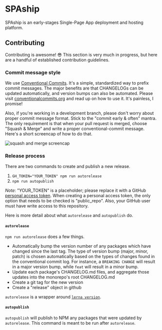 # SPAship

SPAship is an early-stages Single-Page App deployment and hosting platform.

## Contributing

Contributing is awesome! :sunglasses: This section is very much in progress, but here are a handful of established contribution guidelines.

### Commit message style

We use [Conventional Commits][conventional]. It's a simple, standardized way to prefix commit messages. The major benefits are that CHANGELOGs can be updated automatically, and version bumps can also be automated. Please visit [conventionalcommits.org][conventional] and read up on how to use it. It's painless, I promise!

Also, if you're working in a development branch, please don't worry about proper commit message format. Stick to the "commit early & often" mantra. The only requirement is that when your pull request is merged, choose "Squash & Merge" and write a proper conventional-commit message. Here's a short screencap of how to do that.

![squash and merge screencap][squashgif]

### Release process

There are two commands to create and publish a new release.

1.  `GH_TOKEN="YOUR_TOKEN" npm run autorelease`
2.  `npm run autopublish`

_Note_: "YOUR_TOKEN" is a placeholder; please replace it with a GitHub [personal access token][token]. When creating a personal access token, the only option that needs to be checked is "public_repo". Also, your GitHub user must have write access to this repository.

Here is more detail about what `autorelease` and `autopublish` do.

#### `autorelease`

`npm run autorelease` does a few things.

- Automatically bump the version number of any packages which have changed since the last tag. The type of version bump (major, minor, patch) is chosen automatically based on the types of changes found in the conventional commit log. For instance, a `BREAKING CHANGE` will result in a major version bump, while `feat` will result in a minor bump.
- Update each package's CHANGELOG.md files, and aggregate those updates into the monorepo's root CHANGELOG.md
- Create a git tag for the new version
- Create a "release" object in github

`autorelease` is a wrapper around [`lerna version`][lernaversion].

#### `autopublish`

`autopublish` will publish to NPM any packages that were updated by `autorelease`. This command is meant to be run after `autorelease`.

[conventional]: https://www.conventionalcommits.org/en/v1.0.0/
[squashgif]: https://imgur.com/download/HDd06gq/
[token]: https://github.com/settings/tokens/new
[lernaversion]: https://github.com/lerna/lerna/tree/master/commands/version#readme

